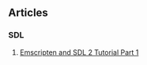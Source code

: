 ## Articles

### SDL

1. [Emscripten and SDL 2 Tutorial Part 1](https://lyceum-allotments.github.io/2016/06/emscripten-and-sdl-2-tutorial-part-1/)

